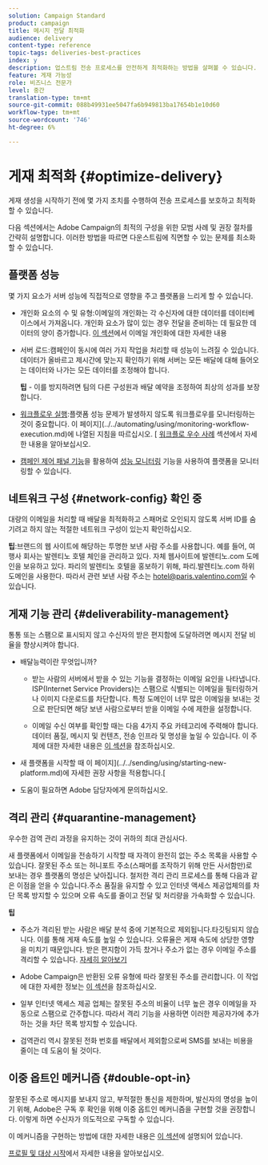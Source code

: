 ```yaml
---
solution: Campaign Standard
product: campaign
title: 메시지 전달 최적화
audience: delivery
content-type: reference
topic-tags: deliveries-best-practices
index: y
description: 업스트림 전송 프로세스를 안전하게 최적화하는 방법을 살펴볼 수 있습니다.
feature: 게재 가능성
role: 비즈니스 전문가
level: 중간
translation-type: tm+mt
source-git-commit: 088b49931ee5047fa6b949813ba17654b1e10d60
workflow-type: tm+mt
source-wordcount: '746'
ht-degree: 6%

---
```



# 게재 최적화 {#optimize-delivery}

게재 생성을 시작하기 전에 몇 가지 조치를 수행하여 전송 프로세스를 보호하고 최적화할 수 있습니다.

다음 섹션에서는 Adobe Campaign의 최적의 구성을 위한 모범 사례 및 권장 절차를 간략히 설명합니다. 이러한 방법을 따르면 다운스트림에 직면할 수 있는 문제를 최소화할 수 있습니다.

## 플랫폼 성능

몇 가지 요소가 서버 성능에 직접적으로 영향을 주고 플랫폼을 느리게 할 수 있습니다.

* 개인화 요소의 수 및 유형:이메일의 개인화는 각 수신자에 대한 데이터를 데이터베이스에서 가져옵니다. 개인화 요소가 많이 있는 경우 전달을 준비하는 데 필요한 데이터의 양이 증가합니다.  [이 섹션](../../designing/using/personalization.md)에서 이메일 개인화에 대한 자세한 내용

* 서버 로드:캠페인이 동시에 여러 가지 작업을 처리할 때 성능이 느려질 수 있습니다. 데이터가 올바르고 제시간에 맞는지 확인하기 위해 서버는 모든 배달에 대해 들어오는 데이터와 나가는 모든 데이터를 조정해야 합니다.

   **팁**  - 이를 방지하려면 팀의 다른 구성원과 배달 예약을 조정하여 최상의 성과를 보장합니다.

* [워크플로우 실행](../../automating/using/about-workflow-execution.md):플랫폼 성능 문제가 발생하지 않도록 워크플로우를 모니터링하는 것이 중요합니다. 이 페이지](../../automating/using/monitoring-workflow-execution.md)에 나열된 지침을 따르십시오. [ [워크플로 우수 사례](../../automating/using/best-practices-workflows.md) 섹션에서 자세한 내용을 알아보십시오.

* [캠페인 제어 패널 기능](https://docs.adobe.com/content/help/en/control-panel/using/discover-control-panel/key-features.html)을 활용하여 [성능 모니터링](https://docs.adobe.com/content/help/en/control-panel/using/performance-monitoring/about-performance-monitoring.html) 기능을 사용하여 플랫폼을 모니터링할 수 있습니다.

## 네트워크 구성 {#network-config} 확인 중

대량의 이메일을 처리할 때 배달을 최적화하고 스패머로 오인되지 않도록 서버 ID를 숨기려고 하지 않는 적절한 네트워크 구성이 있는지 확인하십시오.

**팁**:브랜드의 웹 사이트에 해당하는 투명한 보낸 사람 주소를 사용합니다. 예를 들어, 여행사 회사는 발렌티노 호텔 체인을 관리하고 있다. 자체 웹사이트에 발렌티노.com 도메인을 보유하고 있다. 파리의 발렌티노 호텔을 홍보하기 위해, 파리.발렌티노.com 하위 도메인을 사용한다. 따라서 관련 보낸 사람 주소는 hotel@paris.valentino.com일 수 있습니다.

## 게재 기능 관리 {#deliverability-management}

통통 또는 스팸으로 표시되지 않고 수신자의 받은 편지함에 도달하려면 메시지 전달 비율을 향상시켜야 합니다.

* 배달능력이란 무엇입니까?

   * 받는 사람의 서버에서 받을 수 있는 기능을 결정하는 이메일 요인을 나타냅니다. ISP(Internet Service Providers)는 스팸으로 식별되는 이메일을 필터링하거나 이미지 다운로드를 차단합니다. 특정 도메인이 너무 많은 이메일을 보내는 것으로 판단되면 해당 보낸 사람으로부터 받을 이메일 수에 제한을 설정합니다.

   * 이메일 수신 여부를 확인할 때는 다음 4가지 주요 카테고리에 주력해야 합니다.데이터 품질, 메시지 및 컨텐츠, 전송 인프라 및 명성을 높일 수 있습니다. 이 주제에 대한 자세한 내용은 [이 섹션](../../sending/using/about-deliverability.md)을 참조하십시오.

* 새 플랫폼을 시작할 때 이 페이지](../../sending/using/starting-new-platform.md)에 자세한 권장 사항을 적용합니다.[

* 도움이 필요하면 Adobe 담당자에게 문의하십시오.

## 격리 관리 {#quarantine-management}

우수한 검역 관리 과정을 유지하는 것이 귀하의 최대 관심사다.

새 플랫폼에서 이메일을 전송하기 시작할 때 자격이 완전히 없는 주소 목록을 사용할 수 있습니다. 잘못된 주소 또는 허니포트 주소(스패머를 조작하기 위해 만든 사서함만)로 보내는 경우 플랫폼의 명성은 낮아집니다. 철저한 격리 관리 프로세스를 통해 다음과 같은 이점을 얻을 수 있습니다.주소 품질을 유지할 수 있고 인터넷 액세스 제공업체의를 차단 목록 방지할 수 있으며 오류 속도를 줄이고 전달 및 처리량을 가속화할 수 있습니다.

**팁**

* 주소가 격리된 받는 사람은 배달 분석 중에 기본적으로 제외됩니다.타깃팅되지 않습니다. 이를 통해 게재 속도를 높일 수 있습니다. 오류율은 게재 속도에 상당한 영향을 미치기 때문입니다. 받은 편지함이 가득 찼거나 주소가 없는 경우 이메일 주소를 격리할 수 있습니다. [자세히 알아보기](../../sending/using/understanding-quarantine-management.md#identifying-quarantined-addresses)

* Adobe Campaign은 반환된 오류 유형에 따라 잘못된 주소를 관리합니다. 이 작업에 대한 자세한 정보는 [이 섹션](../../sending/using/understanding-quarantine-management.md)을 참조하십시오.

* 일부 인터넷 액세스 제공 업체는 잘못된 주소의 비율이 너무 높은 경우 이메일을 자동으로 스팸으로 간주합니다. 따라서 격리 기능을 사용하면 이러한 제공자가에 추가하는 것을 차단 목록 방지할 수 있습니다.

* 검역관리 역시 잘못된 전화 번호를 배달에서 제외함으로써 SMS를 보내는 비용을 줄이는 데 도움이 될 것이다.

## 이중 옵트인 메커니즘 {#double-opt-in}

잘못된 주소로 메시지를 보내지 않고, 부적절한 통신을 제한하며, 발신자의 명성을 높이기 위해, Adobe은 구독 후 확인을 위해 이중 옵트인 메커니즘을 구현할 것을 권장합니다. 이렇게 하면 수신자가 의도적으로 구독할 수 있습니다.

이 메커니즘을 구현하는 방법에 대한 자세한 내용은 [이 섹션](../../audiences/using/about-opt-in-and-opt-out-in-campaign.md)에 설명되어 있습니다.

[프로필 및 대상 시작](../../audiences/using/get-started-profiles-and-audiences.md)에서 자세한 내용을 알아보십시오.
